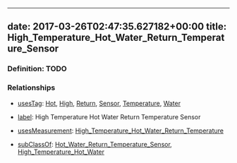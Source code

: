 
---
date: 2017-03-26T02:47:35.627182+00:00
title: High_Temperature_Hot_Water_Return_Temperature_Sensor
---
### Definition: TODO

### Relationships

* [usesTag](https://brickschema.org/schema/1.0/BrickFrame#usesTag): [Hot](https://brickschema.org/schema/1.0/BrickTag#Hot), [High](https://brickschema.org/schema/1.0/BrickTag#High), [Return](https://brickschema.org/schema/1.0/BrickTag#Return), [Sensor](https://brickschema.org/schema/1.0/BrickTag#Sensor), [Temperature](https://brickschema.org/schema/1.0/BrickTag#Temperature), [Water](https://brickschema.org/schema/1.0/BrickTag#Water)

* [label](http://www.w3.org/2000/01/rdf-schema#label): High Temperature Hot Water Return Temperature Sensor

* [usesMeasurement](https://brickschema.org/schema/1.0/BrickFrame#usesMeasurement): [High_Temperature_Hot_Water_Return_Temperature](https://brickschema.org/schema/1.0/Brick#High_Temperature_Hot_Water_Return_Temperature)

* [subClassOf](http://www.w3.org/2000/01/rdf-schema#subClassOf): [Hot_Water_Return_Temperature_Sensor](https://brickschema.org/schema/1.0/Brick#Hot_Water_Return_Temperature_Sensor), [High_Temperature_Hot_Water](https://brickschema.org/schema/1.0/Brick#High_Temperature_Hot_Water)

